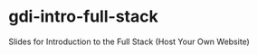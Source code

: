 gdi-intro-full-stack
====================

Slides for Introduction to the Full Stack (Host Your Own Website)
